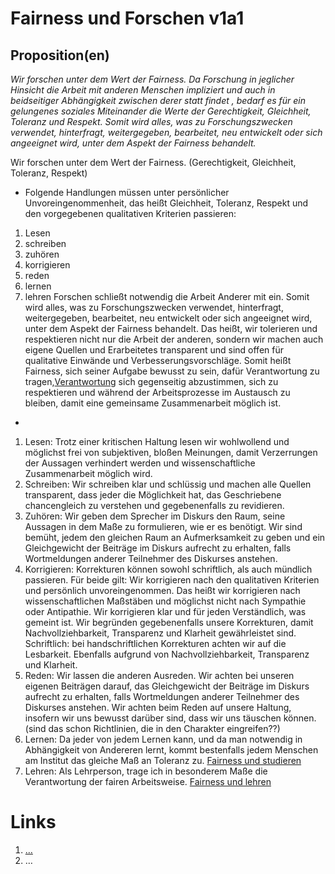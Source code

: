 <!---
   NAME - The NAME of this project is:
ethos

  FILE - The FILENAME of the current file is:
/v1a1.md

  CREATION - This project was CREATED on:
2017-01-28-16:15:00 UTC

  MODIFICATION - This project was last MODIFIED on:
2017-01-28-16:15:00 UTC

  VERSION - The current VERSION of this project is:
<git-commit-hash>-2017-01-28-16:15:00 UTC

  CREATOR(S) - This project was CREATED by:
Michael Czechowski, Martin Maga

  CONTACT - You can CONTACT the creator(s) or developer(s) of this project at:
E-Mail: mail@martinmaga.de

  COPYRIGHT - The COPYRIGHT holder of this project is:
COPYRIGHT (c) 2016 Martin Maga

  LICENSE - This project is LICENSED under the following license:
Martin Maga 2016 CC BY-SA 4.0 https://creativecommons.org

  SUBFILE – This is a SUBFILE! For more INFORMATION on this project go to:
/README.md
--->

# Fairness und Forschen v1a1
## Proposition(en)

*Wir forschen unter dem Wert der Fairness. Da Forschung in jeglicher Hinsicht die Arbeit mit anderen Menschen impliziert und auch in beidseitiger Abhängigkeit zwischen derer statt findet , bedarf es für ein gelungenes soziales Miteinander die Werte der Gerechtigkeit, Gleichheit, Toleranz und Respekt. Somit wird alles, was zu Forschungszwecken verwendet, hinterfragt, weitergegeben, bearbeitet, neu entwickelt oder sich angeeignet wird, unter dem Aspekt der Fairness behandelt.*

Wir forschen unter dem Wert der Fairness. (Gerechtigkeit, Gleichheit, Toleranz, Respekt)
* Folgende Handlungen müssen unter persönlicher Unvoreingenommenheit, das heißt Gleichheit, Toleranz, Respekt und den vorgegebenen qualitativen Kriterien passieren:
1. Lesen
2. schreiben
3. zuhören
4. korrigieren
5. reden
6. lernen
7. lehren
Forschen schließt notwendig die Arbeit Anderer mit ein. Somit wird alles, was zu Forschungszwecken verwendet, hinterfragt, weitergegeben, bearbeitet, neu entwickelt oder sich angeeignet wird, unter dem Aspekt der Fairness behandelt. Das heißt, wir tolerieren und respektieren nicht nur die Arbeit der anderen, sondern wir machen auch eigene Quellen und Erarbeitetes transparent und sind offen für qualitative Einwände und Verbesserungsvorschläge. Somit heißt Fairness, sich seiner Aufgabe bewusst zu sein, dafür Verantwortung zu tragen,[Verantwortung](../contents/values/v6_responsibility.md) sich gegenseitig abzustimmen, sich zu respektieren und während der Arbeitsprozesse im Austausch zu bleiben, damit eine gemeinsame Zusammenarbeit möglich ist.

*
1. Lesen: Trotz einer kritischen Haltung lesen wir wohlwollend und möglichst frei von subjektiven, bloßen Meinungen, damit Verzerrungen der Aussagen verhindert werden und wissenschaftliche Zusammenarbeit möglich wird.
2. Schreiben: Wir schreiben klar und schlüssig und machen alle Quellen transparent, dass jeder die Möglichkeit hat, das Geschriebene chancengleich zu verstehen und gegebenenfalls zu revidieren.
3. Zuhören: Wir geben dem Sprecher im Diskurs den Raum, seine Aussagen in dem Maße zu formulieren, wie er es benötigt. Wir sind bemüht, jedem den gleichen Raum an Aufmerksamkeit zu geben und ein Gleichgewicht der Beiträge im Diskurs aufrecht zu erhalten, falls Wortmeldungen anderer Teilnehmer des Diskurses anstehen.
4. Korrigieren: Korrekturen können sowohl schriftlich, als auch mündlich passieren. Für beide gilt: Wir korrigieren nach den qualitativen Kriterien und persönlich unvoreingenommen. Das heißt wir korrigieren nach wissenschaftlichen Maßstäben und möglichst nicht nach Sympathie oder Antipathie. Wir korrigieren klar und für jeden Verständlich, was gemeint ist. Wir begründen gegebenenfalls unsere Korrekturen, damit Nachvollziehbarkeit, Transparenz und Klarheit gewährleistet sind.
Schriftlich: bei handschriftlichen Korrekturen achten wir auf die Lesbarkeit. Ebenfalls aufgrund von Nachvollziehbarkeit, Transparenz und Klarheit.
5. Reden: Wir lassen die anderen Ausreden. Wir achten bei unseren eigenen Beiträgen darauf, das Gleichgewicht der Beiträge im Diskurs aufrecht zu erhalten, falls Wortmeldungen anderer Teilnehmer des Diskurses anstehen. Wir achten beim Reden auf unsere Haltung, insofern wir uns bewusst darüber sind, dass wir uns täuschen können.  (sind das schon Richtlinien, die in den Charakter eingreifen??)
6. Lernen: Da jeder von jedem Lernen kann, und da man notwendig in Abhängigkeit von Andereren lernt, kommt bestenfalls jedem Menschen am Institut das gleiche Maß an Toleranz zu.    [Fairness und studieren](../contents/fields/v1a4)
7. Lehren: Als Lehrperson, trage ich in besonderem Maße die Verantwortung der fairen Arbeitsweise. [Fairness und lehren](../contents/fields/v1a2)






# Links
  1. […](…)
  2. …

